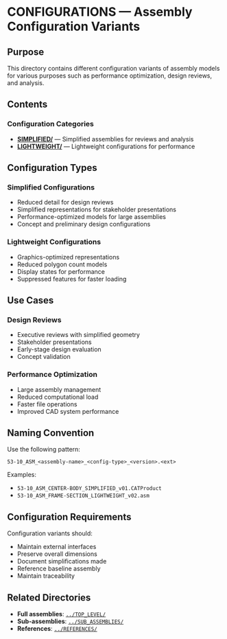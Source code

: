 # CONFIGURATIONS — Assembly Configuration Variants

## Purpose

This directory contains different configuration variants of assembly models for various purposes such as performance optimization, design reviews, and analysis.

## Contents

### Configuration Categories
- **[SIMPLIFIED/](./SIMPLIFIED/)** — Simplified assemblies for reviews and analysis
- **[LIGHTWEIGHT/](./LIGHTWEIGHT/)** — Lightweight configurations for performance

## Configuration Types

### Simplified Configurations
- Reduced detail for design reviews
- Simplified representations for stakeholder presentations
- Performance-optimized models for large assemblies
- Concept and preliminary design configurations

### Lightweight Configurations
- Graphics-optimized representations
- Reduced polygon count models
- Display states for performance
- Suppressed features for faster loading

## Use Cases

### Design Reviews
- Executive reviews with simplified geometry
- Stakeholder presentations
- Early-stage design evaluation
- Concept validation

### Performance Optimization
- Large assembly management
- Reduced computational load
- Faster file operations
- Improved CAD system performance

## Naming Convention

Use the following pattern:
```
53-10_ASM_<assembly-name>_<config-type>_<version>.<ext>
```

Examples:
- `53-10_ASM_CENTER-BODY_SIMPLIFIED_v01.CATProduct`
- `53-10_ASM_FRAME-SECTION_LIGHTWEIGHT_v02.asm`

## Configuration Requirements

Configuration variants should:
- Maintain external interfaces
- Preserve overall dimensions
- Document simplifications made
- Reference baseline assembly
- Maintain traceability

## Related Directories

- **Full assemblies**: [`../TOP_LEVEL/`](../TOP_LEVEL/)
- **Sub-assemblies**: [`../SUB_ASSEMBLIES/`](../SUB_ASSEMBLIES/)
- **References**: [`../REFERENCES/`](../REFERENCES/)
